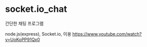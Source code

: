 # socket.io_chat
간단한 채팅 프로그램

node.js(express), Socket.io, 이용
https://www.youtube.com/watch?v=UoKoPP91Qx0

